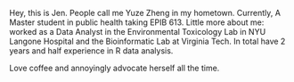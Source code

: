 Hey, this is Jen. People call me Yuze Zheng in my hometown. Currently, A Master student in public health taking EPIB 613. Little more about me: worked as a Data Analyst in the Environmental Toxicology Lab in NYU Langone Hospital and the Bioinformatic Lab at Virginia Tech. In total have 2 years and half experience in R data analysis.

Love coffee and annoyingly advocate herself all the time.

